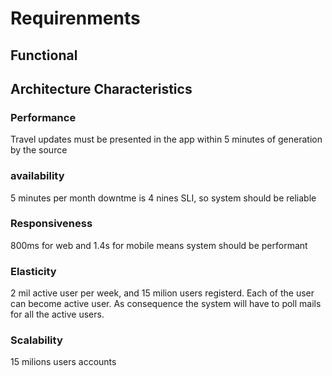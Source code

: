 # Requirenments

## Functional

## Architecture Characteristics

### Performance

Travel updates must be presented in the app within 5 minutes of generation by the source 

### availability

5 minutes per month downtme is 4 nines SLI, so system should be reliable

### Responsiveness

800ms for web and 1.4s for mobile means system should be performant

### Elasticity

2 mil active user per week, and 15 milion users registerd.
Each of the user can become active user. As consequence the system will have to poll
mails for all the active users.

### Scalability

15 milions users accounts
